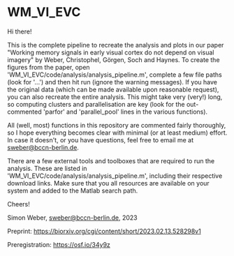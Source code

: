 # WM_VI_EVC

Hi there!

This is the complete pipeline to recreate the analysis and plots in our paper "Working memory signals in early visual cortex do not depend on visual imagery" by Weber, Christophel, Görgen, Soch and Haynes. To create the figures from the paper, open 'WM_VI_EVC/code/analysis/analysis_pipeline.m', complete a few file paths (look for '...') and then hit run (ignore the warning messages). If you have the original data (which can be made available upon reasonable request), you can also recreate the entire analysis. This might take very (very!) long, so computing clusters and parallelisation are key (look for the out-commented 'parfor' and 'parallel_pool' lines in the various functions). 

All (well, most) functions in this repository are commented fairly thoroughly, so I hope everything becomes clear with minimal (or at least medium) effort. In case it doesn't, or you have questions, feel free to email me at sweber@bccn-berlin.de.

There are a few external tools and toolboxes that are required to run the analysis. These are listed in 'WM_VI_EVC/code/analysis/analysis_pipeline.m', including their respective download links. Make sure that you all resources are available on your system and added to the Matlab search path.

Cheers!

Simon Weber, sweber@bccn-berlin.de, 2023

Preprint:  https://biorxiv.org/cgi/content/short/2023.02.13.528298v1

Preregistration: https://osf.io/34y9z

